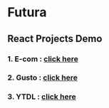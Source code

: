 # Futura



## React Projects Demo
### 1. E-com : <a href="https://bit.ly/3QsBerD">click here</a>
### 2. Gusto : <a href="https://bit.ly/47BwEP0">click here</a>
### 3. YTDL : <a href="https://bit.ly/482br0I">click here</a>





